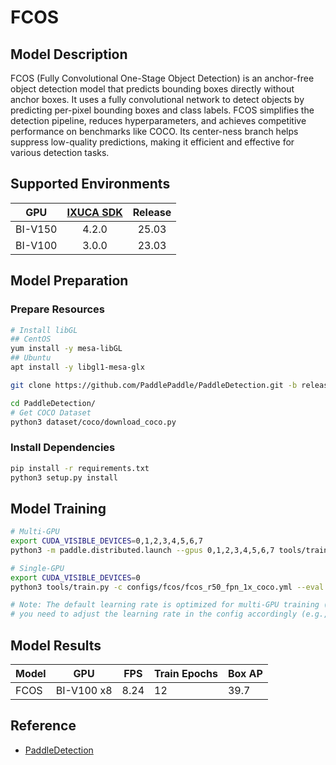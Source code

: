 # FCOS

## Model Description

FCOS (Fully Convolutional One-Stage Object Detection) is an anchor-free object detection model that predicts bounding
boxes directly without anchor boxes. It uses a fully convolutional network to detect objects by predicting per-pixel
bounding boxes and class labels. FCOS simplifies the detection pipeline, reduces hyperparameters, and achieves
competitive performance on benchmarks like COCO. Its center-ness branch helps suppress low-quality predictions, making
it efficient and effective for various detection tasks.

## Supported Environments

| GPU    | [IXUCA SDK](https://gitee.com/deep-spark/deepspark#%E5%A4%A9%E6%95%B0%E6%99%BA%E7%AE%97%E8%BD%AF%E4%BB%B6%E6%A0%88-ixuca) | Release |
| :----: | :----: | :----: |
| BI-V150 | 4.2.0     |  25.03  |
| BI-V100 | 3.0.0     |  23.03  |

## Model Preparation

### Prepare Resources

```bash
# Install libGL
## CentOS
yum install -y mesa-libGL
## Ubuntu
apt install -y libgl1-mesa-glx

git clone https://github.com/PaddlePaddle/PaddleDetection.git -b release2.6 --depth=1

cd PaddleDetection/
# Get COCO Dataset
python3 dataset/coco/download_coco.py
```

### Install Dependencies

```bash
pip install -r requirements.txt
python3 setup.py install
```

## Model Training

```bash
# Multi-GPU
export CUDA_VISIBLE_DEVICES=0,1,2,3,4,5,6,7
python3 -m paddle.distributed.launch --gpus 0,1,2,3,4,5,6,7 tools/train.py -c configs/fcos/fcos_r50_fpn_1x_coco.yml --eval

# Single-GPU
export CUDA_VISIBLE_DEVICES=0
python3 tools/train.py -c configs/fcos/fcos_r50_fpn_1x_coco.yml --eval

# Note: The default learning rate is optimized for multi-GPU training (8x GPU). If using single GPU training,
# you need to adjust the learning rate in the config accordingly (e.g., divide by 8).
```

## Model Results

 | Model | GPU        | FPS  | Train Epochs | Box AP |
 |-------|------------|------|--------------|--------|
 | FCOS  | BI-V100 x8 | 8.24 | 12           | 39.7   |

## Reference

- [PaddleDetection](https://github.com/PaddlePaddle/PaddleDetection)